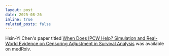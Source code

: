 ```yaml
---
layout: post
date: 2025-08-26
inline: true
related_posts: false
---
```


Hsin-Yi Chen's paper titled [When Does IPCW Help? Simulation and Real-World Evidence on Censoring Adjustment in Survival Analysis](https://doi.org/10.1101/2025.08.22.25334253) was available on medRxiv.